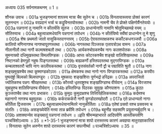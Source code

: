 अध्यायः 035
सर्पनामकथनम् ॥ 1 ॥ 

शौनक उवाच । 
001a	भुजङ्गमानां शापस्य मात्रा चैव सुतेन च ।
001b	विनतायास्त्वया प्रोक्तं कारणं सूतनन्दन ॥
002a	वरप्रदानं भर्त्रा च कद्रूविनतयोस्तथा ।
002b	नामनी चैव ते प्रोक्ते पक्षिणोर्वैनतेययोः ॥
003a	पन्नगानां तु नामानि न कीतर्यसि सूतज ।
003b	प्राधान्येनापि नामानि श्रोतुमिच्छामहे वयम् ॥
सौतिरुवाच । 
004a	बहुत्वान्नामधेयानि पन्नगानां तपोधन ।
004b	न कीर्तयिष्ये सर्वेषां प्राधान्येन तु मे शृणु ॥
005a	शेषः प्रथमतो जातो वासुकिस्तदनन्तरम् ।
005b	ऐरावतस्तक्षकश्च कर्कोटकधनञ्जयौ ॥
006a	कालियो मणिनागश्च नागश्चापूरणस्तथा ।
006b	नागस्तथा पिञ्जरक एलापत्रोऽथ वामनः ॥
007a	नीलानीलौ तथा नागौ कल्माषशबलौ तथा ।
007b	आर्यकश्चोग्रकश्चैव नागः कलशपोतकः ॥
008a	सुमनाख्यो दधिमुखस्तथा विमलपिण्डकः ।
008b	आप्तः कोटरकश्चैव शङ्खो वालिशिखस्तथा ॥
009a	निष्टानको हेमगुहो नहुषः पिङ्गलस्तथा ।
009b	बाह्यकर्णो हस्तिपदस्तथा मुद्गरपिण्डकः ॥
010a	कम्बलाश्वतरौ चापि नागः कालीयकस्तथा ।
010b	वृत्तसंवर्तकौ नागौ द्वौ च पद्माविति श्रुतौ ॥
011a	नागः शङ्खमुखश्चैव तथा कूष्माण्डकोऽपरः ।
011a	क्षेमकश्च तथा नागो नागः पिण्डारकस्तथा ॥
012a	करवीरः पुष्पदंष्ट्रो बिल्वको बिल्वपाण्डुरः ।
012b	मूषकादः शङ्खशिराः पूर्णभद्रो हरिद्रकः ॥
013a	अपराजितो ज्योतिकश्च पन्नगः श्रीवहस्तथा ।
013b	कौरव्यो धृतराष्ट्रश्च शङ्खपिण्डश्च वीर्यवान् ॥
014a	विरजाश्च सुबाहुश्च शालिपिण्डश्च वीर्यवान् ।
014b	हस्तिपिण्डः पिठरकः सुमुखः कौणपाशनः ॥
015a	कुठऱः कुञ्जरश्चैव तथा नागः प्रभाकरः ।
015b	कुमुदः कुमुदाक्षश्च तित्तिरिर्हलिकस्तथा ॥
016a	कर्दमश्च महानागो नागश्च बहुमूलकः ।
016b	कर्कराकर्करौ नागौ कुण्डोदरमहोदरौ ॥
017a	एते प्राधान्यतो नागाः कीर्तिता द्विजसत्तम ।
017b	बहुत्वान्नामधेयानामितरे नानुकीर्तिताः ॥
018a	एतेषां प्रसवो यश्च प्रसवस्य च संततिः ।
018b	असङ्ख्येयेति मत्त्वा तान्न ब्रवीमि तपोधन ॥
019a	बहूनीह सहस्राणि प्रयुतान्यर्बुदानि च ।
019b	अशक्यान्येव सङ्ख्यातुं पन्नगानां तपोधन ॥ ॥इति श्रीमन्महाभारते आदिपर्वणि आस्तीकपर्वणि पञ्चत्रिंशोऽध्यायः ॥ 35 ॥ 
*1-35-1 भुजङ्गमानां मात्रा शापो दत्तस्तस्य कारणं अवज्ञया मातुराज्ञाकारित्वं । विनतायाः सुतेन अरुणेन शापो दत्तस्तस्य कारणं सपत्नीर्ष्या ॥ पञ्चत्रिंशोऽध्यायः ॥ 35 ॥ 
